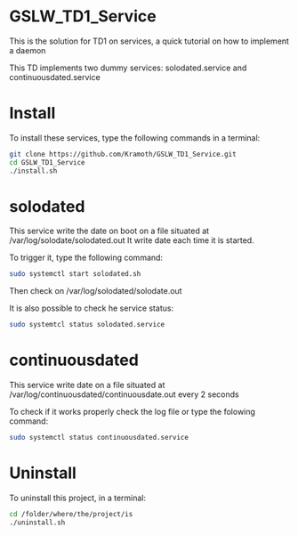 # GSLW_TD1_Service
This is the solution for TD1 on services, a quick tutorial on how to implement a daemon

This TD implements two dummy services: solodated.service and continuousdated.service

# Install

To install these services, type the following commands in a terminal:

```sh
git clone https://github.com/Kramoth/GSLW_TD1_Service.git
cd GSLW_TD1_Service
./install.sh
```

# solodated

This service write the date on boot on a file situated at /var/log/solodate/solodated.out
It write date each time it is started.

To trigger it, type the following command:

```sh
sudo systemctl start solodated.sh
```

Then check on /var/log/solodated/solodate.out 

It is also possible to check he service status:

```sh
sudo systemtcl status solodated.service
```

# continuousdated

This service write date on a file situated at /var/log/continuousdated/continuousdate.out every 2 seconds

To check if it works properly check the log file or type the folowing command:

```sh
sudo systemctl status continuousdated.service
```
# Uninstall

To uninstall this project, in a terminal:

```sh
cd /folder/where/the/project/is
./uninstall.sh
```
